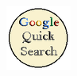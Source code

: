 [![GQS](https://raw.githubusercontent.com/IKedi/Photos/master/GQSLogo.png)](https://ikedi.github.io/GQSApp/)
